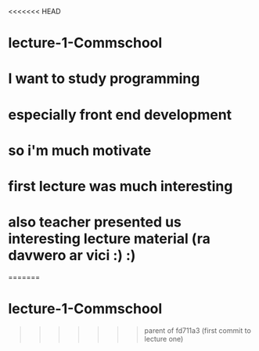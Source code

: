 <<<<<<< HEAD
# lecture-1-Commschool

# I want to study programming

# especially front end development

# so i'm much motivate

# first lecture was much interesting

# also teacher presented us interesting lecture material (ra davwero ar vici :) :)
=======
# lecture-1-Commschool
>>>>>>> parent of fd711a3 (first commit to lecture one)
